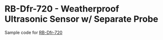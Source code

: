# RB-Dfr-720 - Weatherproof Ultrasonic Sensor w/ Separate Probe
Sample code for [RB-Dfr-720](http://www.robotshop.com/en/weatherproof-ultrasonic-sensor-separate-probe.html)

